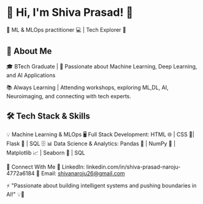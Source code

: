# 👋 Hi, I'm Shiva Prasad! 🚀
🔹 ML & MLOps practitioner 💻 | Tech Explorer 🔬

## 🚀 About Me
🎓 BTech Graduate | 📍 Passionate about Machine Learning, Deep Learning, and AI Applications

📚 Always Learning | Attending workshops, exploring ML,DL, AI, Neuroimaging, and connecting with tech experts.

## 🛠️ Tech Stack & Skills
💡 Machine Learning & MLOps
🖥️ Full Stack Development: HTML 🌐 | CSS 🎨| Flask 🧩 | SQL 🗄️
📊 Data Science & Analytics: Pandas 🐼 | NumPy 🔢 | Matplotlib 📈 | Seaborn 🎨 | SQL 

🌟 Connect With Me
💼 LinkedIn: linkedin.com/in/shiva-prasad-naroju-4772a6184
📧 Email: shivanaroju26@gmail.com

⚡ "Passionate about building intelligent systems and pushing boundaries in AI!" 💡🚀
